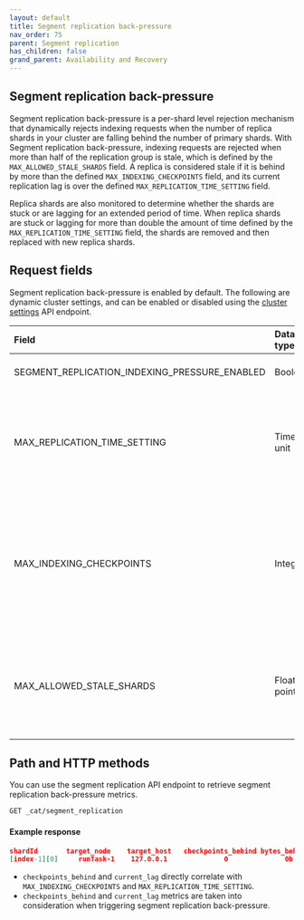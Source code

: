 ```yaml
---
layout: default
title: Segment replication back-pressure
nav_order: 75
parent: Segment replication
has_children: false
grand_parent: Availability and Recovery
---
```


## Segment replication back-pressure

Segment replication back-pressure is a per-shard level rejection mechanism that dynamically rejects indexing requests when the number of replica shards in your cluster are falling behind the number of primary shards. With Segment replication back-pressure, indexing requests are rejected when more than half of the replication group is stale, which is defined by the `MAX_ALLOWED_STALE_SHARDS` field. A replica is considered stale if it is behind by more than the defined `MAX_INDEXING_CHECKPOINTS` field, and its current replication lag is over the defined `MAX_REPLICATION_TIME_SETTING` field.

Replica shards are also monitored to determine whether the shards are stuck or are lagging for an extended period of time. When replica shards are stuck or lagging for more than double the amount of time defined by the `MAX_REPLICATION_TIME_SETTING` field, the shards are removed and then replaced with new replica shards.

## Request fields

Segment replication back-pressure is enabled by default. The following are dynamic cluster settings, and can be enabled or disabled using the [cluster settings]({{site.url}}{{site.baseurl}}/api-reference/cluster-api/cluster-settings/) API endpoint.

Field | Data type | Description
:--- | :--- | :---
SEGMENT_REPLICATION_INDEXING_PRESSURE_ENABLED | Boolean | Enables the segment replication back-pressure mechanism. Default is `true`.
MAX_REPLICATION_TIME_SETTING | Time unit | The maximum time that a replica shard can take to copy from primary. Once `MAX_REPLICATION_TIME_SETTING` is breached along with `MAX_INDEXING_CHECKPOINTS`, the segment replication back-pressure mechanism is triggered. Default is `5 minutes`.
MAX_INDEXING_CHECKPOINTS | Integer | The maximum number of indexing checkpoints that a replica shard can fall behind when copying from primary. Once `MAX_INDEXING_CHECKPOINTS` is breached along with `MAX_REPLICATION_TIME_SETTING`, the segment replication back-pressure mechanism is triggered. Default is `4` checkpoints.
MAX_ALLOWED_STALE_SHARDS | Floating point | The maximum number of stale replica shards that can exist in a replication group. Once `MAX_ALLOWED_STALE_SHARDS` is breached, the segment replication back-pressure mechanism is triggered. Default is `.5`, which is 50% of a replication group.

## Path and HTTP methods

You can use the segment replication API endpoint to retrieve segment replication back-pressure metrics.

```bash
GET _cat/segment_replication
```

#### Example response

```json
shardId       target_node    target_host   checkpoints_behind bytes_behind   current_lag   last_completed_lag   rejected_requests
[index-1][0]     runTask-1    127.0.0.1              0              0b           0s              7ms                    0
```

- `checkpoints_behind` and `current_lag` directly correlate with `MAX_INDEXING_CHECKPOINTS` and `MAX_REPLICATION_TIME_SETTING`.
- `checkpoints_behind` and `current_lag` metrics are taken into consideration when triggering segment replication back-pressure.
